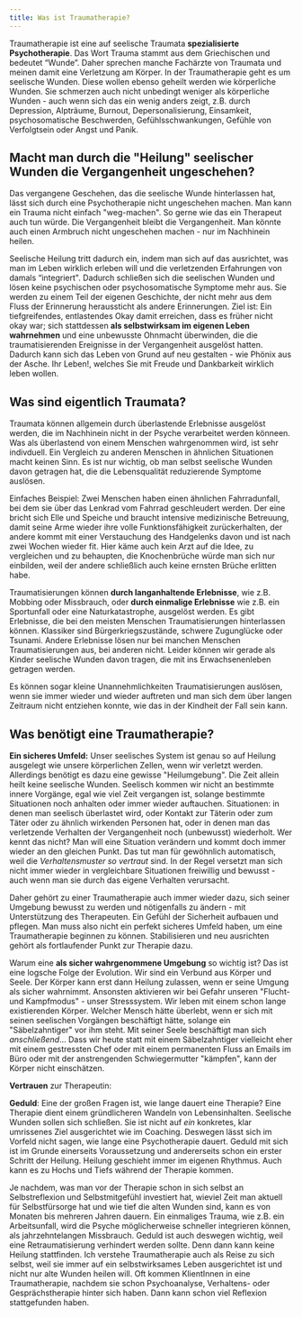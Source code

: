 ```yaml
---
title: Was ist Traumatherapie?
---
```


Traumatherapie ist eine auf seelische Traumata **spezialisierte Psychotherapie**. Das Wort Trauma stammt aus dem Griechischen und bedeutet “Wunde”. Daher sprechen manche Fachärzte von Traumata und meinen damit eine Verletzung am Körper. In der Traumatherapie geht es um seelische Wunden. Diese wollen ebenso geheilt werden wie körperliche Wunden. Sie schmerzen auch nicht unbedingt weniger als körperliche Wunden - auch wenn sich das ein wenig anders zeigt, z.B. durch Depression, Alpträume, Burnout, Depersonalisierung, Einsamkeit, psychosomatische Beschwerden, Gefühlsschwankungen, Gefühle von Verfolgtsein oder Angst und Panik. 

## Macht man durch die "Heilung" seelischer Wunden die Vergangenheit ungeschehen? 
Das vergangene Geschehen, das die seelische Wunde hinterlassen hat, lässt sich durch eine Psychotherapie nicht ungeschehen machen. Man kann ein Trauma nicht einfach "weg-machen". So gerne wie das ein Therapeut auch tun würde. Die Vergangenheit bleibt die Vergangenheit. Man könnte auch einen Armbruch nicht ungeschehen machen - nur im Nachhinein heilen.   

Seelische Heilung tritt dadurch ein, indem man sich auf das ausrichtet, was man im Leben wirklich erleben will und die verletzenden Erfahrungen von damals “integriert". Dadurch schließen sich die seelischen Wunden und lösen keine psychischen oder psychosomatische Symptome mehr aus. Sie werden zu einem Teil der eigenen Geschichte, der nicht mehr aus dem Fluss der Erinnerung heraussticht als andere Erinnerungen. Ziel ist: Ein tiefgreifendes, entlastendes Okay damit erreichen, dass es früher nicht okay war; sich stattdessen **als selbstwirksam im eigenen Leben wahrnehmen** und eine unbewusste Ohnmacht überwinden, die die traumatisierenden Ereignisse in der Vergangenheit ausgelöst hatten. Dadurch kann sich das Leben von Grund auf neu gestalten - wie Phönix aus der Asche. Ihr Leben!, welches Sie mit Freude und Dankbarkeit wirklich leben wollen.

## Was sind eigentlich Traumata?
Traumata können allgemein durch überlastende Erlebnisse ausgelöst werden, die im Nachhinein nicht in der Psyche verarbeitet werden könneen. Was als überlastend von einem Menschen wahrgenommen wird, ist sehr indivduell. Ein Vergleich zu anderen Menschen in ähnlichen Situationen macht keinen Sinn. Es ist nur wichtig, ob man selbst seelische Wunden davon getragen hat, die die Lebensqualität reduzierende Symptome auslösen. 

Einfaches Beispiel: Zwei Menschen haben einen ähnlichen Fahrradunfall, bei dem sie über das Lenkrad vom Fahrrad geschleudert werden. Der eine bricht sich Elle und Speiche und braucht intensive medizinische Betreuung, damit seine Arme wieder ihre volle Funktionsfähigkeit zurückerhalten, der andere kommt mit einer Verstauchung des Handgelenks davon und ist nach zwei Wochen wieder fit. Hier käme auch kein Arzt auf die Idee, zu vergleichen und zu behaupten, die Knochenbrüche würde man sich nur einbilden, weil der andere schließlich auch keine ernsten Brüche erlitten habe.

Traumatisierungen können **durch langanhaltende Erlebnisse**, wie z.B. Mobbing oder Missbrauch, oder **durch einmalige Erlebnisse** wie z.B. ein Sportunfall oder eine Naturkatastrophe, ausgelöst werden. Es gibt Erlebnisse, die bei den meisten Menschen Traumatisierungen hinterlassen können. Klassiker sind Bürgerkriegszustände, schwere Zugunglücke oder Tsunami. Andere Erlebnisse lösen nur bei manchen Menschen Traumatisierungen aus, bei anderen nicht. Leider können wir gerade als Kinder seelische Wunden davon tragen, die mit ins Erwachsenenleben getragen werden. 

Es können sogar kleine Unannehmlichkeiten Traumatisierungen auslösen, wenn sie immer wieder und wieder auftreten und man sich dem über langen Zeitraum nicht entziehen konnte, wie das in der Kindheit der Fall sein kann. 

## Was benötigt eine Traumatherapie?
**Ein sicheres Umfeld:** Unser seelisches System ist genau so auf Heilung ausgelegt wie unsere körperlichen Zellen, wenn wir verletzt werden. Allerdings benötigt es dazu eine gewisse "Heilumgebung". Die Zeit allein heilt keine seelische Wunden. Seelisch kommen wir nicht an bestimmte innere Vorgänge, egal wie viel Zeit vergangen ist, solange bestimmte Situationen noch anhalten oder immer wieder auftauchen. Situationen: in denen man seelisch überlastet wird, oder Kontakt zur Täterin oder zum Täter oder zu ähnlich wirkenden Personen hat, oder in denen man das verletzende Verhalten der Vergangenheit noch (unbewusst) wiederholt. Wer kennt das nicht? Man will eine Situation verändern und kommt doch immer wieder an den gleichen Punkt. Das tut man für gewöhnlich automatisch, weil die *Verhaltensmuster so vertraut* sind. In der Regel versetzt man sich nicht immer wieder in vergleichbare Situationen freiwillig und bewusst - auch wenn man sie durch das eigene Verhalten verursacht.  

Daher gehört zu einer Traumatherapie auch immer wieder dazu, sich seiner Umgebung bewusst zu werden und nötigenfalls zu ändern - mit Unterstützung des Therapeuten. Ein Gefühl der Sicherheit aufbauen und pflegen. Man muss also nicht ein perfekt sicheres Umfeld haben, um eine Traumatherapie beginnen zu können. Stabilisieren und neu ausrichten gehört als fortlaufender Punkt zur Therapie dazu. 

Warum eine **als sicher wahrgenommene Umgebung** so wichtig ist? Das ist eine logsche Folge der Evolution. Wir sind ein Verbund aus Körper und Seele. Der Körper kann erst dann Heilung zulassen, wenn er seine Umgung als sicher wahrnimmt. Ansonsten aktivieren wir bei Gefahr unseren "Flucht- und Kampfmodus" - unser Stresssystem. Wir leben mit einem schon lange existierenden Körper. Welcher Mensch hätte überlebt, wenn er sich mit seinen seelischen Vorgängen beschäftigt hätte, solange ein "Säbelzahntiger" vor ihm steht. Mit seiner Seele beschäftigt man sich *anschließend*... Dass wir heute statt mit einem Säbelzahntiger vielleicht eher mit einem gestressten Chef oder mit einem permanenten Fluss an Emails im Büro oder mit der anstrengenden Schwiegermutter "kämpfen", kann der Körper nicht einschätzen.    

**Vertrauen** zur Therapeutin: 

**Geduld**: Eine der großen Fragen ist, wie lange dauert eine Therapie? Eine Therapie dient einem gründlicheren Wandeln von Lebensinhalten. Seelische Wunden sollen sich schließen. Sie ist nicht auf *ein* konkretes, klar umrissenes Ziel ausgerichtet wie im Coaching. Deswegen lässt sich im Vorfeld nicht sagen, wie lange eine Psychotherapie dauert. Geduld mit sich ist im Grunde einerseits Voraussetzung und andererseits schon ein erster Schritt der Heilung. Heilung geschieht immer im eigenen Rhythmus. Auch kann es zu Hochs und Tiefs während der Therapie kommen. 

Je nachdem, was man vor der Therapie schon in sich selbst an Selbstreflexion und Selbstmitgefühl investiert hat, wieviel Zeit man aktuell für Selbstfürsorge hat und wie tief die alten Wunden sind, kann es von Monaten bis mehreren Jahren dauern. Ein einmaliges Trauma, wie z.B. ein Arbeitsunfall, wird die Psyche möglicherweise schneller integrieren können, als jahrzehntelangen Missbrauch. Geduld ist auch deswegen wichtig, weil eine Retraumatisierung verhindert werden sollte. Denn dann kann keine Heilung stattfinden.  Ich verstehe Traumatherapie auch als Reise zu sich selbst, weil sie immer auf ein selbstwirksames Leben ausgerichtet ist und nicht nur alte Wunden heilen will. Oft kommen KlientInnen in eine Traumatherapie, nachdem sie schon Psychoanalyse, Verhaltens- oder Gesprächstherapie hinter sich haben. Dann kann schon viel Reflexion stattgefunden haben.  

